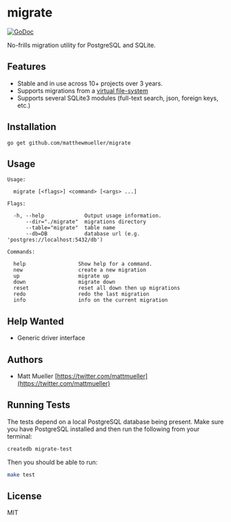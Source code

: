 # migrate

[![GoDoc](https://godoc.org/github.com/matthewmueller/migrate?status.svg)](https://godoc.org/github.com/matthewmueller/migrate)

No-frills migration utility for PostgreSQL and SQLite.

## Features

- Stable and in use across 10+ projects over 3 years.
- Supports migrations from a [virtual file-system](https://github.com/matthewmueller/migrate/blob/bfacd7c1d10ef75d68406eab8e389384f9771a81/migrate_test.go#L50-L72)
- Supports several SQLite3 modules (full-text search, json, foreign keys, etc.)

## Installation

```
go get github.com/matthewmueller/migrate
```

## Usage

```
Usage:

  migrate [<flags>] <command> [<args> ...]

Flags:

  -h, --help             Output usage information.
      --dir="./migrate"  migrations directory
      --table="migrate"  table name
      --db=DB            database url (e.g. 'postgres://localhost:5432/db')

Commands:

  help                 Show help for a command.
  new                  create a new migration
  up                   migrate up
  down                 migrate down
  reset                reset all down then up migrations
  redo                 redo the last migration
  info                 info on the current migration
```

## Help Wanted

- Generic driver interface

## Authors

- Matt Mueller [https://twitter.com/mattmueller](https://twitter.com/mattmueller)

## Running Tests

The tests depend on a local PostgreSQL database being present. Make sure you have PostgreSQL installed and then run the following from your terminal:

```sh
createdb migrate-test
```

Then you should be able to run:

```sh
make test
```

## License

MIT
